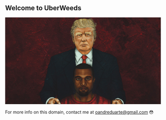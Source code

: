 ## Welcome to UberWeeds

![Yass](/trump-rap-references-kanye-west.jpg)



For more info on this domain, contact me at oandreduarte@gmail.com
:flushed:



